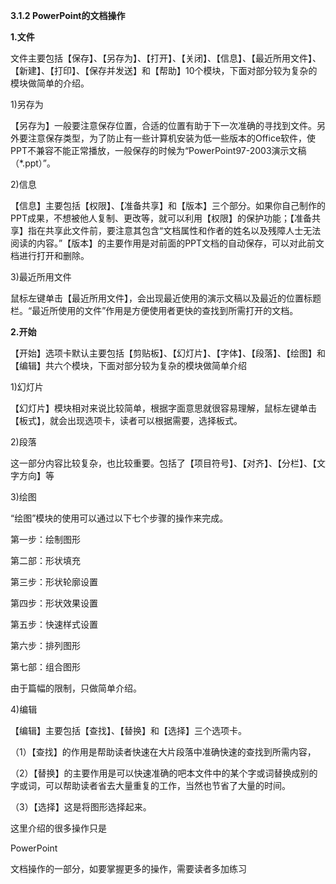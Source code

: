 **3.1.2 PowerPoint的文档操作**

**1.文件**

文件主要包括【保存】、【另存为】、【打开】、【关闭】、【信息】、【最近所用文件】、【新建】、【打印】、【保存并发送】和【帮助】10个模块，下面对部分较为复杂的模块做简单的介绍。

1\)另存为

【另存为】一般要注意保存位置，合适的位置有助于下一次准确的寻找到文件。另外要注意保存类型，为了防止有一些计算机安装为低一些版本的Office软件，使PPT不兼容不能正常播放，一般保存的时候为“PowerPoint97-2003演示文稿（\*.ppt）”。

2\)信息

【信息】主要包括【权限】、【准备共享】和【版本】三个部分。如果你自己制作的PPT成果，不想被他人复制、更改等，就可以利用【权限】的保护功能；【准备共享】指在共享此文件前，要注意其包含“文档属性和作者的姓名以及残障人士无法阅读的内容。”【版本】的主要作用是对前面的PPT文档的自动保存，可以对此前文档进行打开和删除。

3\)最近所用文件


鼠标左键单击【最近所用文件】，会出现最近使用的演示文稿以及最近的位置标题栏。“最近所使用的文件”作用是方便使用者更快的查找到所需打开的文档。

**2.开始**

【开始】选项卡默认主要包括【剪贴板】、【幻灯片】、【字体】、【段落】、【绘图】和【编辑】共六个模块，下面对部分较为复杂的模块做简单介绍

1\)幻灯片

【幻灯片】模块相对来说比较简单，根据字面意思就很容易理解，鼠标左键单击【板式】，就会出现选项卡，读者可以根据需要，选择板式。

2\)段落

这一部分内容比较复杂，也比较重要。包括了【项目符号】、【对齐】、【分栏】、【文字方向】等

3\)绘图


“绘图”模块的使用可以通过以下七个步骤的操作来完成。

第一步：绘制图形

第二部：形状填充

第三步：形状轮廓设置

第四步：形状效果设置

第五步：快速样式设置

第六步：排列图形

第七部：组合图形

由于篇幅的限制，只做简单介绍。


4\)编辑


【编辑】主要包括【查找】、【替换】和【选择】三个选项卡。

（1）【查找】的作用是帮助读者快速在大片段落中准确快速的查找到所需内容，

（2）【替换】的主要作用是可以快速准确的吧本文件中的某个字或词替换成别的字或词，可以帮助读者省去大量重复的工作，当然也节省了大量的时间。

（3）【选择】这是将图形选择起来。


这里介绍的很多操作只是

PowerPoint

文档操作的一部分，如要掌握更多的操作，需要读者多加练习



